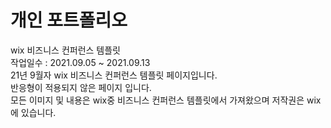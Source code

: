 # 개인 포트폴리오
wix 비즈니스 컨퍼런스 템플릿 <br>
작업일수 : 2021.09.05 ~ 2021.09.13 <br>
21년 9월자 wix 비즈니스 컨퍼런스 템플릿 페이지입니다. <br>
반응형이 적용되지 않은 페이지 입니다. <br>
모든 이미지 및 내용은 wix중 비즈니스 컨퍼런스 템플릿에서 가져왔으며 저작권은 wix에 있습니다.

